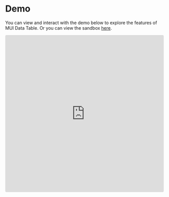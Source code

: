 # Demo

You can view and interact with the demo below to explore the features of MUI Data Table. Or you can view the sandbox [here](https://codesandbox.io/s/mui-data-table-demo-b7vnp).

<iframe src="https://codesandbox.io/embed/mui-data-table-demo-forked-qtw9h?fontsize=14&hidenavigation=1&theme=dark"
     style="width:100%; height:500px; border:0; border-radius: 4px; overflow:hidden;"
     title="mui-data-table-demo (v1)"
     allow="accelerometer; ambient-light-sensor; camera; encrypted-media; geolocation; gyroscope; hid; microphone; midi; payment; usb; vr; xr-spatial-tracking"
     sandbox="allow-forms allow-modals allow-popups allow-presentation allow-same-origin allow-scripts"
   ></iframe>
